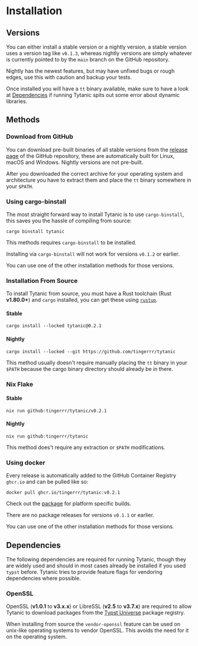 # Installation
## Versions
You can either install a stable version or a nightly version, a stable version uses a version tag like `v0.1.3`, whereas nightly versions are simply whatever is currently pointed to by the `main` branch on the GitHub repository.

Nightly has the newest features, but may have unfixed bugs or rough edges, use this with caution and backup your tests.

Once installed you will have a `tt` binary available, make sure to have a look at [Dependencies](#dependencies) if running Tytanic spits out some error about dynamic libraries.

## Methods
### Download from GitHub
You can download pre-built binaries of all stable versions from the [release page][releases] of the GitHub repository, these are automatically built for Linux, macOS and Windows.
Nightly versions are not pre-built.

After you downloaded the correct archive for your operating system and architecture you have to extract them and place the `tt` binary somewhere in your `$PATH`.

### Using cargo-binstall
The most straight forward way to install Tytanic is to use `cargo-binstall`, this saves you the hassle of compiling from source:
```shell
cargo binstall tytanic
```

This methods requires `cargo-binstall` to be installed.

<div class="warning">

Installing via `cargo-binstall` will not work for versions `v0.1.2` or earlier.

You can use one of the other installation methods for those versions.

</div>

### Installation From Source
To install Tytanic from source, you must have a Rust toolchain (Rust **v1.80.0+**) and `cargo` installed, you can get these using [`rustup`][rustup].

#### Stable
```shell
cargo install --locked tytanic@0.2.1
```

#### Nightly
```shell
cargo install --locked --git https://github.com/tingerrr/tytanic
```

This method usually doesn't require manually placing the `tt` binary in your `$PATH` because the cargo binary directory should already be in there.

### Nix Flake
#### Stable
```shell
nix run github:tingerrr/tytanic/v0.2.1
```

#### Nightly
```shell
nix run github:tingerrr/tytanic
```

This method does't require any extraction or `$PATH` modifications.

### Using docker
Every release is automatically added to the GitHub Container Registry `ghcr.io` and can be pulled like so:
```shell
docker pull ghcr.io/tingerrr/tytanic:v0.2.1
```

Check out the [package][docker] for platform specific builds.

<div class="warning">

There are no package releases for versions `v0.1.1` or earlier.

You can use one of the other installation methods for those versions.

</div>

## Dependencies
The following dependencies are required for running Tytanic, though they are widely used and should in most cases already be installed if you used `typst` before.
Tytanic tries to provide feature flags for vendoring dependencies where possible.

### OpenSSL
OpenSSL (**v1.0.1** to **v3.x.x**) or LibreSSL (**v2.5** to **v3.7.x**) are required to allow Tytanic to download packages from the [Typst Universe][universe] package registry.

When installing from source the `vendor-openssl` feature can be used on unix-like operating systems to vendor OpenSSL.
This avoids the need for it on the operating system.

[releases]: https://github.com/tingerrr/tytanic/releases/
[rustup]: https://www.rust-lang.org/tools/install
[docker]: https://github.com/users/tingerrr/packages/container/tytanic
[universe]: https://typst.app/universe
